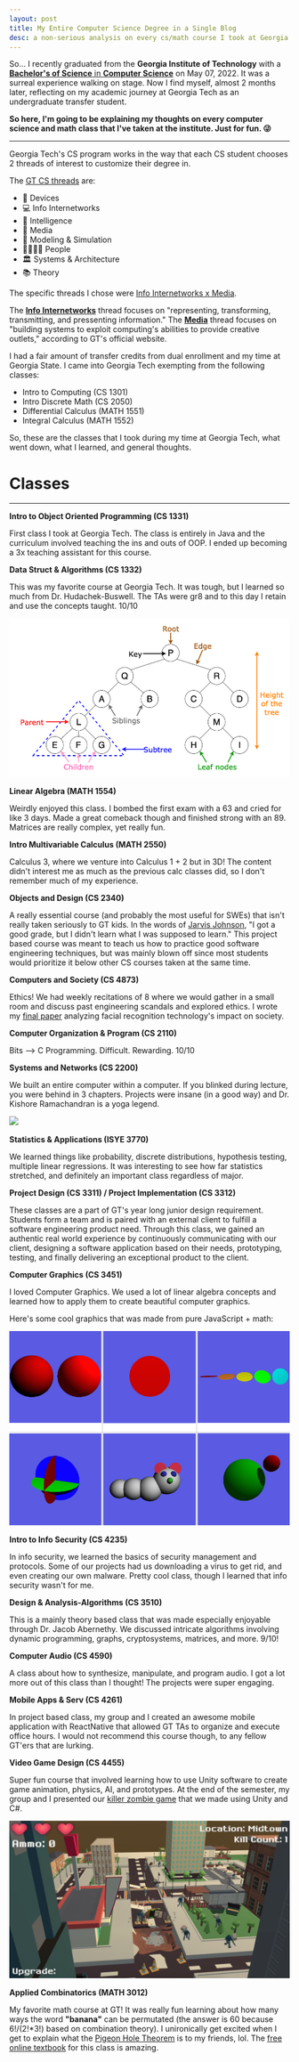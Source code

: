 ```yaml
---
layout: post
title: My Entire Computer Science Degree in a Single Blog
desc: a non-serious analysis on every cs/math course I took at Georgia Tech
---
```


So... I recently graduated from the **Georgia Institute of Technology** with a [**Bachelor's of Science** in **Computer Science**](https://www.parchment.com/u/award/2ecce36afc456672bb2fbe0ee05620a6) on May 07, 2022. It was a surreal experience walking on stage. Now I find myself, almost 2 months later, reflecting on my academic journey at Georgia Tech as an undergraduate transfer student. 

**So here, I'm going to be explaining my thoughts on every computer science and math class that I've taken at the institute. Just for fun. 😜**

---

Georgia Tech's CS program works in the way that each CS student chooses 2 threads of interest to customize their degree in.

The [GT CS threads](https://www.cc.gatech.edu/threads-better-way-learn-computing) are:
- 📲 Devices
- 💻 Info Internetworks 
- 🧠 Intelligence
- 👾 Media
- 🌆 Modeling & Simulation
- 👨‍👩‍👧‍👦 People
- 🏛 Systems & Architecture
- 📚 Theory

The specific threads I chose were [Info Internetworks x Media](https://catalog.gatech.edu/programs/media-information-internetworks-computer-science-bs/).

The [**Info Internetworks**](https://www.cc.gatech.edu/academics/threads/information-internetworks) thread focuses on "representing, transforming, transmitting, and pressenting information." The [**Media**](https://www.cc.gatech.edu/academics/threads/media) thread focuses on "building systems to exploit computing's abilities to provide creative outlets," according to GT's official website.

I had a fair amount of transfer credits from dual enrollment and my time at Georgia State. I came into Georgia Tech exempting from the following classes:

- Intro to Computing (CS 1301)
- Intro Discrete Math (CS 2050)
- Differential Calculus (MATH 1551)
- Integral Calculus (MATH 1552)

So, these are the classes that I took during my time at Georgia Tech, what went down, what I learned, and general thoughts.

# Classes
---

**Intro to Object Oriented Programming (CS 1331)**

First class I took at Georgia Tech. The class is entirely in Java and the curriculum involved teaching the ins and outs of OOP. I ended up becoming a 3x teaching assistant for this course.

**Data Struct & Algorithms (CS 1332)**

This was my favorite course at Georgia Tech. It was tough, but I learned so much from Dr. Hudachek-Buswell. The TAs were gr8 and to this day I retain and use the concepts taught. 10/10

![](/assets/img/gtcs/tree.png)

**Linear Algebra (MATH 1554)**

Weirdly enjoyed this class. I bombed the first exam with a 63 and cried for like 3 days. Made a great comeback though and finished strong with an 89. Matrices are really complex, yet really fun.

**Intro Multivariable Calculus (MATH 2550)**

Calculus 3, where we venture into Calculus 1 + 2 but in 3D! The content didn't interest me as much as the previous calc classes did, so I don't remember much of my experience.

**Objects and Design (CS 2340)**

A really essential course (and probably the most useful for SWEs) that isn't really taken seriously to GT kids. In the words of [Jarvis Johnson](https://youtu.be/XoSllabxqiQ?t=421), "I got a good grade, but I didn't learn what I was supposed to learn." This project based course was meant to teach us how to practice good software engineering techniques, but was mainly blown off since most students would prioritize it below other CS courses taken at the same time.

**Computers and Society (CS 4873)**

Ethics! We had weekly recitations of 8 where we would gather in a small room and discuss past engineering scandals and explored ethics. I wrote my [final paper](https://docs.google.com/document/d/1IvnJkYL3WMLlvw_-nx3TcaCJSDSAbI1TOBJZrbtwAhc/edit?usp=sharing) analyzing facial recognition technology's impact on society. 

**Computer Organization & Program (CS 2110)**

Bits --> C Programming. Difficult. Rewarding. 10/10

**Systems and Networks (CS 2200)**

We built an entire computer within a computer. If you blinked during lecture, you were behind in 3 chapters. Projects were insane (in a good way) and Dr. Kishore Ramachandran is a yoga legend.

![](/assets/img/gtcs/datapath2.png)

**Statistics & Applications (ISYE 3770)**

We learned things like probability, discrete distributions, hypothesis testing, multiple linear regressions. It was interesting to see how far statistics stretched, and definitely an important class regardless of major.

**Project Design (CS 3311) / Project Implementation (CS 3312)**

These classes are a part of GT's year long junior design requirement. Students form a team and is paired with an external client to fulfill a software engineering product need. Through this class, we gained an authentic real world experience by continuously communicating with our client, designing a software application based on their needs, prototyping, testing, and finally delivering an exceptional product to the client.

**Computer Graphics (CS 3451)**

I loved Computer Graphics. We used a lot of linear algebra concepts and learned how to apply them to create beautiful computer graphics.

Here's some cool graphics that was made from pure JavaScript + math:

![](/assets/img/gtcs/aesthetic.png)

**Intro to Info Security (CS 4235)**

In info security, we learned the basics of security management and protocols. Some of our projects had us downloading a virus to get rid, and even creating our own malware. Pretty cool class, though I learned that info security wasn't for me.

**Design & Analysis-Algorithms (CS 3510)**

This is a mainly theory based class that was made especially enjoyable through Dr. Jacob Abernethy. We discussed intricate algorithms involving dynamic programming, graphs, cryptosystems, matrices, and more. 9/10!

**Computer Audio (CS 4590)**

A class about how to synthesize, manipulate, and program audio. I got a lot more out of this class than I thought! The projects were super engaging.

**Mobile Apps & Serv (CS 4261)**

In project based class, my group and I created an awesome mobile application with ReactNative that allowed GT TAs to organize and execute office hours. I would not recommend this course though, to any fellow GT'ers that are lurking.

**Video Game Design (CS 4455)**

Super fun course that involved learning how to use Unity software to create game animation, physics, AI, and prototypes. At the end of the semester, my group and I presented our [killer zombie game](https://youtu.be/csMYguDR-M4) that we made using Unity and C#.

[![video](/assets/img/gtcs/zombierun.png)](https://youtu.be/csMYguDR-M4)

**Applied Combinatorics (MATH 3012)**

My favorite math course at GT! It was really fun learning about how many ways the word **"banana"** can be permutated (the answer is 60 because 6!/(2!*3!) based on combination theory). I unironically get excited when I get to explain what the [Pigeon Hole Theorem](https://en.wikipedia.org/wiki/Pigeonhole_principle) is to my friends, lol. The [free online textbook](https://www.appliedcombinatorics.org/book/app-comb.html) for this class is amazing.